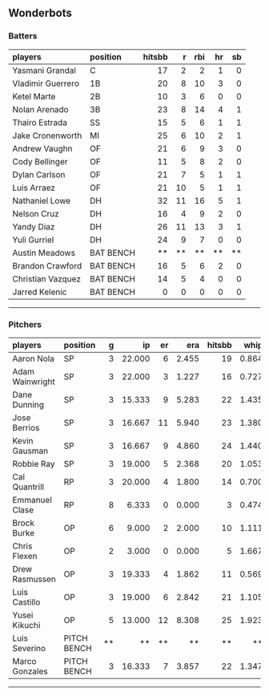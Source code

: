 ## Wonderbots

### Batters

 
|players           |position  | hitsbb|  r| rbi| hr| sb| 
|:-----------------|:---------|------:|--:|---:|--:|--:| 
|Yasmani Grandal   |C         |     17|  2|   2|  1|  0| 
|Vladimir Guerrero |1B        |     20|  8|  10|  3|  0| 
|Ketel Marte       |2B        |     10|  3|   6|  0|  0| 
|Nolan Arenado     |3B        |     23|  8|  14|  4|  1| 
|Thairo Estrada    |SS        |     15|  5|   6|  1|  1| 
|Jake Cronenworth  |MI        |     25|  6|  10|  2|  1| 
|Andrew Vaughn     |OF        |     21|  6|   9|  3|  0| 
|Cody Bellinger    |OF        |     11|  5|   8|  2|  0| 
|Dylan Carlson     |OF        |     21|  7|   5|  1|  1| 
|Luis Arraez       |OF        |     21| 10|   5|  1|  1| 
|Nathaniel Lowe    |DH        |     32| 11|  16|  5|  1| 
|Nelson Cruz       |DH        |     16|  4|   9|  2|  0| 
|Yandy Diaz        |DH        |     26| 11|  13|  3|  1| 
|Yuli Gurriel      |DH        |     24|  9|   7|  0|  0| 
|Austin Meadows    |BAT BENCH |     **| **|  **| **| **| 
|Brandon Crawford  |BAT BENCH |     16|  5|   6|  2|  0| 
|Christian Vazquez |BAT BENCH |     14|  5|   4|  0|  0| 
|Jarred Kelenic    |BAT BENCH |      0|  0|   0|  0|  0| 


* * *

### Pitchers

 
|players         |position    |  g|     ip| er|   era| hitsbb|  whip| so|  w| sv| 
|:---------------|:-----------|--:|------:|--:|-----:|------:|-----:|--:|--:|--:| 
|Aaron Nola      |SP          |  3| 22.000|  6| 2.455|     19| 0.864| 28|  1|  0| 
|Adam Wainwright |SP          |  3| 22.000|  3| 1.227|     16| 0.727| 18|  1|  0| 
|Dane Dunning    |SP          |  3| 15.333|  9| 5.283|     22| 1.435| 13|  1|  0| 
|Jose Berrios    |SP          |  3| 16.667| 11| 5.940|     23| 1.380| 16|  1|  0| 
|Kevin Gausman   |SP          |  3| 16.667|  9| 4.860|     24| 1.440| 18|  1|  0| 
|Robbie Ray      |SP          |  3| 19.000|  5| 2.368|     20| 1.053| 24|  2|  0| 
|Cal Quantrill   |RP          |  3| 20.000|  4| 1.800|     14| 0.700| 15|  2|  0| 
|Emmanuel Clase  |RP          |  8|  6.333|  0| 0.000|      3| 0.474|  9|  0|  5| 
|Brock Burke     |OP          |  6|  9.000|  2| 2.000|     10| 1.111|  8|  0|  0| 
|Chris Flexen    |OP          |  2|  3.000|  0| 0.000|      5| 1.667|  2|  0|  0| 
|Drew Rasmussen  |OP          |  3| 19.333|  4| 1.862|     11| 0.569| 24|  3|  0| 
|Luis Castillo   |OP          |  3| 19.000|  6| 2.842|     21| 1.105| 21|  0|  0| 
|Yusei Kikuchi   |OP          |  5| 13.000| 12| 8.308|     25| 1.923| 16|  0|  0| 
|Luis Severino   |PITCH BENCH | **|     **| **|    **|     **|    **| **| **| **| 
|Marco Gonzales  |PITCH BENCH |  3| 16.333|  7| 3.857|     22| 1.347|  7|  2|  0| 


* * *


